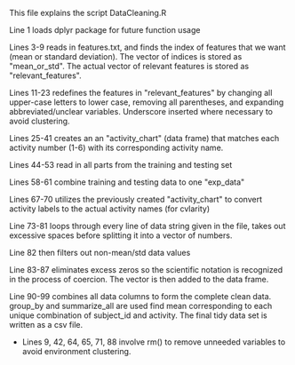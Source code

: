 This file explains the script DataCleaning.R


Line 1 loads dplyr package for future function usage

Lines 3-9 reads in features.txt, and finds the index of features that we want (mean or standard deviation). The vector of indices is stored as "mean_or_std". The actual vector of relevant features is stored as "relevant_features".

Lines 11-23 redefines the features in "relevant_features" by changing all upper-case letters to lower case, removing all parentheses, and expanding abbreviated/unclear variables. Underscore inserted where necessary to avoid clustering.

Lines 25-41 creates an an "activity_chart" (data frame) that matches each activity number (1-6) with its corresponding activity name.

Lines 44-53 read in all parts from the training and testing set

Lines 58-61 combine training and testing data to one "exp_data"

Lines 67-70 utilizes the previously created "activity_chart" to convert activity labels to the actual activity names (for cvlarity)

Line 73-81 loops through every line of data string given in the file, takes out excessive spaces before splitting it into a vector of numbers.

Line 82 then filters out non-mean/std data values

Line 83-87 eliminates excess zeros so the scientific notation is recognized in the process of coercion. The vector is then added to the data frame.

Line 90-99 combines all data columns to form the complete clean data. group_by and summarize_all are used find mean corresponding to each unique combination of subject_id and activity. The final tidy data set is written as a csv file.

* Lines 9, 42, 64, 65, 71, 88 involve rm() to remove unneeded variables to avoid environment clustering.
